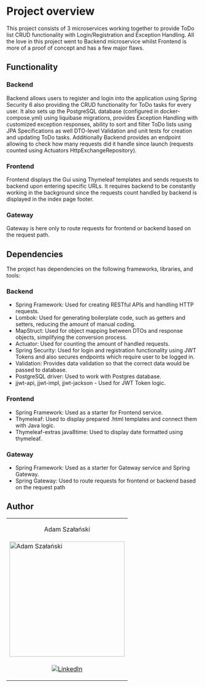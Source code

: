 # Project overview

This project consists of 3 microservices working together to provide ToDo list CRUD functionality with Login/Registration and Exception Handling. 
All the love in this project went to Backend microservice whilst Frontend is more of a proof of concept and has a few major flaws.

## Functionality

### Backend
Backend allows users to register and login into the application using Spring Security 6 also providing the CRUD functionality for ToDo tasks for every user.
It also sets up the PostgreSQL database (configured in docker-compose.yml) using liquibase migrations, provides Exception Handling
with customized exception responses, ability to sort and filter ToDo lists using JPA Specifications as well DTO-level Validation and unit tests for creation and updating ToDo tasks.
Additionally Backend provides an endpoint allowing to check how many requests did it handle since launch (requests counted using Actuators HttpExchangeRepository).

### Frontend
Frontend displays the Gui using Thymeleaf templates and sends requests to backend upon entering specific URLs. 
It requires backend to be constantly working in the background since the requests count handled by backend is displayed in the index page footer.

### Gateway
Gateway is here only to route requests for frontend or backend based on the request path.

## Dependencies

The project has dependencies on the following frameworks, libraries, and tools:

### Backend
- Spring Framework: Used for creating RESTful APIs and handling HTTP requests.
- Lombok: Used for generating boilerplate code, such as getters and setters, reducing the amount of manual coding.
- MapStruct: Used for object mapping between DTOs and response objects, simplifying the conversion process.
- Actuator: Used for counting the amount of handled requests.
- Spring Security: Used for login and registration functionality using JWT Tokens and also secures endpoints which require user to be logged in.
- Validation: Provides data validation so that the correct data would be passed to database.
- PostgreSQL driver: Used to work with Postgres database.
- jjwt-api, jjwt-impl, jjwt-jackson - Used for JWT Token logic.

### Frontend
- Spring Framework: Used as a starter for Frontend service.
- Thymeleaf: Used to display prepared .html templates and connect them with Java logic.
- Thymeleaf-extras java8time: Used to display date formatted using thymeleaf.

### Gateway
- Spring Framework: Used as a starter for Gateway service and Spring Gateway.
- Spring Gateway: Used to route requests for frontend or backend based on the request path


## Author
<table>
<tr>
<td><p align="center">Adam Szałański</p></td>
</tr>
<tr>
<td>
<a href="https://linkedin.com/in/adam-szalanski">
   <img width="300px" height="300px" src="https://media.licdn.com/dms/image/D4D03AQEQQN-CcweVoQ/profile-displayphoto-shrink_800_800/0/1675129015106?e=1691625600&v=beta&t=uvJfoD4nDRJDEpLwzY0u2_ldEXJWMgbcx0iu_FOu7aI" alt="Adam Szałański">
  </a>
</td>
</tr>
<tr>
<td align="center">

[![LinkedIn][linkedin-shield]][linkedin-url-adam]

</td>
</tr>
</table>

[linkedin-shield]: https://img.shields.io/badge/-LinkedIn-black.svg?style=for-the-badge&logo=linkedin&colorB=555
[linkedin-url-adam]: https://linkedin.com/in/adam-szalanski
